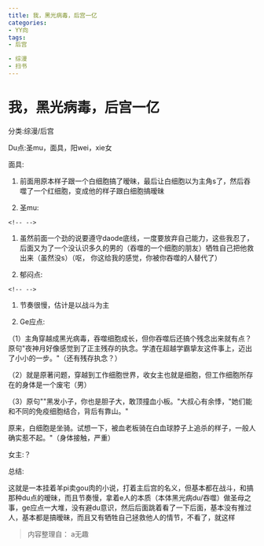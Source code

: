 ```yaml
---
title: 我，黑光病毒，后宫一亿
categories:
- YY向
tags:
- 后宫

- 综漫
- 扫书
---
```

# 我，黑光病毒，后宫一亿
分类:综漫/后宫

Du点:圣mu，面具，阳wei，xie女

面具:

1.  前面用原本样子跟一个白细胞搞了暧昧，最后让白细胞以为主角s了，然后吞噬了一个红细胞，变成他的样子跟白细胞搞暧昧

2.  圣mu:

```{=html}
<!-- -->
```
1.  虽然前面一个劲的说要遵守daode底线，一度要放弃自己能力，这些我忍了，后面又为了一个没认识多久的男的（吞噬的一个细胞的朋友）牺牲自己把他救出来（虽然没s）（呕，
    你这给我的感觉，你被你吞噬的人替代了）

2.  郁闷点:

```{=html}
<!-- -->
```
1.  节奏很慢，估计是以战斗为主

2.  Ge应点:

（1）主角穿越成黑光病毒，吞噬细胞成长，但你吞噬后还搞个残念出来就有点？原句"夜神月好像感觉到了正主残存的执念。学渣在超越学霸挚友这件事上，迈出了小小的一步。"（还有残存执念？）

（2）就是原著问题，穿越到工作细胞世界，收女主也就是细胞，但工作细胞所存在的身体是一个废宅（男）

（3）原句""黑发小子，你也是胆子大，敢顶撞血小板。"大叔心有余悸，"她们能和不同的免疫细胞结合，背后有靠山。"

原来，白细胞是坐骑。试想一下，被血老板骑在白血球脖子上追杀的样子，一般人确实惹不起。"（身体接触，严重）

女主:？

总结:

这就是一本挂着羊pi卖gou肉的小说，打着主后宫的名义，但基本都在战斗，和搞那种du点的暧昧，而且节奏慢，拿着e人的本质（本体黑光病du/吞噬）做圣母之事，ge应点一大堆，没有避du意识，然后后面跳着看了一下后面，基本没有推过人，基本都是搞暧昧，而且又有牺牲自己拯救他人的情节，不看了，就这样


> 内容整理自： a无趣